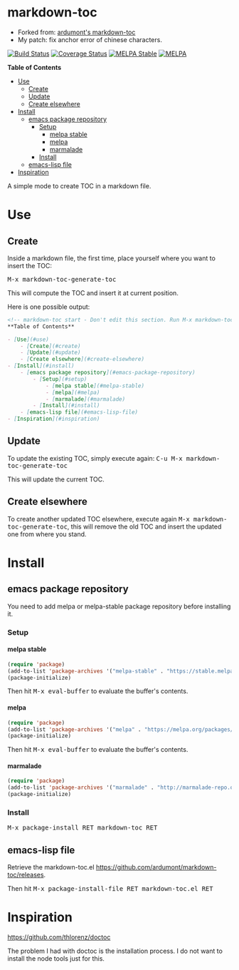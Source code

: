 markdown-toc
============

- Forked from: [ardumont's markdown-toc](https://github.com/ardumont/markdown-toc)
- My patch: fix anchor error of chinese characters.

[![Build Status](https://travis-ci.org/ardumont/markdown-toc.png?branch=master)](https://travis-ci.org/ardumont/markdown-toc) [![Coverage Status](https://coveralls.io/repos/ardumont/markdown-toc/badge.svg?branch=master&service=github)](https://coveralls.io/github/ardumont/markdown-toc?branch=master) [![MELPA Stable](http://stable.melpa.org/packages/markdown-toc-badge.svg)](http://stable.melpa.org/#/markdown-toc) [![MELPA](http://melpa.org/packages/markdown-toc-badge.svg)](http://melpa.org/#/markdown-toc)

<!-- markdown-toc start - Don't edit this section. Run M-x markdown-toc-generate-toc again -->
**Table of Contents**

- [Use](#use)
    - [Create](#create)
    - [Update](#update)
    - [Create elsewhere](#create-elsewhere)
- [Install](#install)
    - [emacs package repository](#emacs-package-repository)
        - [Setup](#setup)
            - [melpa stable](#melpa-stable)
            - [melpa](#melpa)
            - [marmalade](#marmalade)
        - [Install](#install)
    - [emacs-lisp file](#emacs-lisp-file)
- [Inspiration](#inspiration)

<!-- markdown-toc end -->

A simple mode to create TOC in a markdown file.

# Use

## Create

Inside a markdown file, the first time, place yourself where you want to insert the TOC:

<kbd>M-x markdown-toc-generate-toc</kbd>

This will compute the TOC and insert it at current position.

Here is one possible output:

```markdown
<!-- markdown-toc start - Don't edit this section. Run M-x markdown-toc-generate-toc again -->
**Table of Contents**

- [Use](#use)
    - [Create](#create)
    - [Update](#update)
    - [Create elsewhere](#create-elsewhere)
- [Install](#install)
    - [emacs package repository](#emacs-package-repository)
        - [Setup](#setup)
            - [melpa stable](#melpa-stable)
            - [melpa](#melpa)
            - [marmalade](#marmalade)
        - [Install](#install)
    - [emacs-lisp file](#emacs-lisp-file)
- [Inspiration](#inspiration)
```

## Update

To update the existing TOC, simply execute again: <kbd>C-u M-x markdown-toc-generate-toc</kbd>

This will update the current TOC.

## Create elsewhere

To create another updated TOC elsewhere, execute again <kbd>M-x markdown-toc-generate-toc</kbd>, this will remove the old TOC and insert the updated one from where you stand.

# Install

## emacs package repository

You need to add melpa or melpa-stable package repository before installing it.

### Setup

#### melpa stable

``` lisp
(require 'package)
(add-to-list 'package-archives '("melpa-stable" . "https://stable.melpa.org/packages/"))
(package-initialize)
```

Then hit <kbd>M-x eval-buffer</kbd> to evaluate the buffer's contents.

#### melpa

``` lisp
(require 'package)
(add-to-list 'package-archives '("melpa" . "https://melpa.org/packages/"))
(package-initialize)
```

Then hit <kbd>M-x eval-buffer</kbd> to evaluate the buffer's contents.

#### marmalade

``` lisp
(require 'package)
(add-to-list 'package-archives '("marmalade" . "http://marmalade-repo.org/packages/"))
(package-initialize)
```

### Install

<kbd>M-x package-install RET markdown-toc RET</kbd>

## emacs-lisp file

Retrieve the markdown-toc.el https://github.com/ardumont/markdown-toc/releases.

Then hit <kbd>M-x package-install-file RET markdown-toc.el RET</kbd>

# Inspiration

https://github.com/thlorenz/doctoc

The problem I had with doctoc is the installation process.
I do not want to install the node tools just for this.
